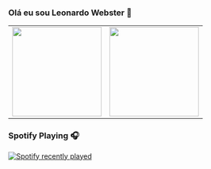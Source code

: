 ### Olá eu sou Leonardo Webster 👋

<table>
    <tr>
        <td width="50%">
            <img height="180em" src="https://github-readme-stats.vercel.app/api?username=websterl3o&show_icons=true&theme=dark&include_all_commits=true&count_private=true"/>
        </td>
        <td width="50%">
            <img height="180em" src="https://github-readme-stats.vercel.app/api/top-langs/?username=websterl3o&layout=compact&langs_count=7&theme=dark"/>
        </td>
    </tr>
</table>

### Spotify Playing 🎧

[![Spotify recently played](https://spotify-recently-played-readme.vercel.app/api?user=leonardowebster)](https://open.spotify.com/user/leonardowebster)
